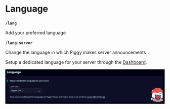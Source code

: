 # Language

__`/lang`__

Add your preferred language

__`/lang-server`__

Change the language in which Piggy makes server announcements

Setup a dedicated language for your server through the [Dashboard](https://piggy.gg/dashboard/).

![Language](/images/language.png)